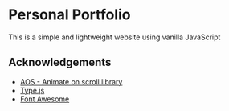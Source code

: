 # Personal Portfolio

This is a simple and lightweight website using vanilla JavaScript

## Acknowledgements

- [AOS - Animate on scroll library](https://github.com/michalsnik/aos)
- [Type.js](https://github.com/mattboldt/typed.js)
- [Font Awesome](https://fontawesome.com/)
